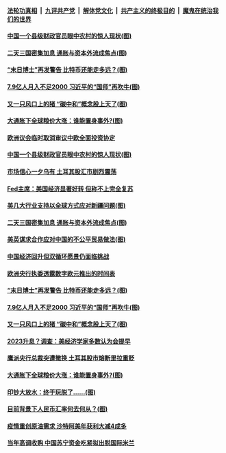 

####  [法轮功真相](../../../../basic/blob/master/README.md?t=03232131) &nbsp;|&nbsp; [九评共产党](../../../../9ping.md/blob/master/README.md?t=03232131) &nbsp;|&nbsp; [解体党文化](../../../../jtdwh.md/blob/master/README.md?t=03232131)  &nbsp;|&nbsp; [共产主义的终极目的](../../../../gczydzjmd.md/blob/master/README.md?t=03232131) &nbsp;|&nbsp; [魔鬼在统治我们的世界](../../../../mgztzwmdsj.md/blob/master/README.md?t=03232131) 

#### [中国一个县级财政官员眼中农村的惊人现状(图)](../pages/p5/966481.md?t=03232131) 

#### [二天三国密集加息 通胀与资本外流成焦点(图)](../pages/p5/966399.md?t=03232131) 

#### [“末日博士”再发警告 比特币还能走多远？(图)](../pages/p5/966371.md?t=03232131) 

#### [7.9亿人月入不足2000 习近平的“国师”再吹牛(图)](../pages/p5/966353.md?t=03232131) 

#### [又一只风口上的猪 “碳中和”概念股上天了(图)](../pages/p5/966356.md?t=03232131) 

#### [大通胀下全球粮价大涨：谁能置身事外?(图)](../pages/p5/966317.md?t=03232131) 

#### [欧洲议会临时取消审议中欧全面投资协定](../pages/p5/966483.md?t=03232131) 

#### [中国一个县级财政官员眼中农村的惊人现状(图)](../pages/p5/966481.md?t=03232131) 

#### [巿场信心一夕乌有 土耳其股汇巿剧烈震荡](../pages/p5/966442.md?t=03232131) 

#### [Fed主席：美国经济显著好转 但称不上完全复苏](../pages/p5/966439.md?t=03232131) 

#### [美几大行业支持以全球方式应对新疆问题(图)](../pages/p5/966433.md?t=03232131) 

#### [二天三国密集加息 通胀与资本外流成焦点(图)](../pages/p5/966399.md?t=03232131) 

#### [美英谋求合作应对中国的不公平贸易做法(图)](../pages/p5/966432.md?t=03232131) 

#### [中国经济回升但双循环愿景仍面临挑战](../pages/p5/966423.md?t=03232131) 

#### [欧洲央行执委透露数字欧元推出的时间表](../pages/p5/966388.md?t=03232131) 

#### [“末日博士”再发警告 比特币还能走多远？(图)](../pages/p5/966371.md?t=03232131) 

#### [7.9亿人月入不足2000 习近平的“国师”再吹牛(图)](../pages/p5/966353.md?t=03232131) 


#### [又一只风口上的猪 “碳中和”概念股上天了(图)](../pages/p5/966356.md?t=03232131) 

#### [2023升息？调查：美经济学家多数认为会提早](../pages/p5/966355.md?t=03232131) 

#### [鹰派央行总裁突遭撤换 土耳其股巿熔断里拉重贬](../pages/p5/966354.md?t=03232131) 

#### [大通胀下全球粮价大涨：谁能置身事外?(图)](../pages/p5/966317.md?t=03232131) 

#### [印钞大放水：终于玩脱了……(图)](../pages/p5/966314.md?t=03232131) 

#### [目前背景下人民币汇率何去何从？(图)](../pages/p5/966308.md?t=03232131) 

#### [疫情重创原油需求 沙特阿美年获利大减4成多](../pages/p5/966278.md?t=03232131) 

#### [当年高调收购 中国苏宁资金吃紧拟出脱国际米兰](../pages/p5/966277.md?t=03232131) 

